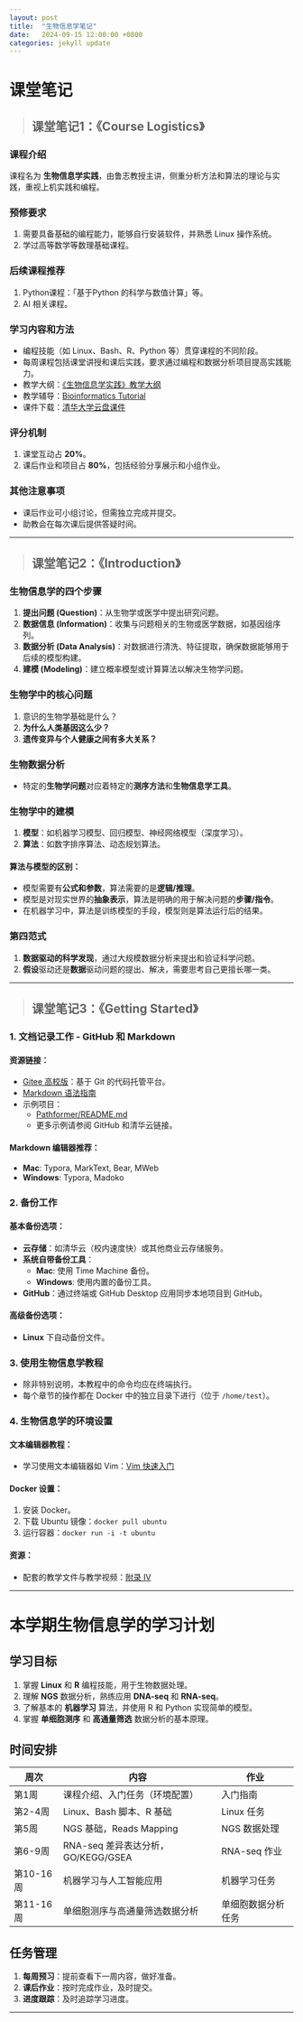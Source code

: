 ```yaml
---
layout: post
title:  "生物信息学笔记"
date:   2024-09-15 12:00:00 +0800
categories: jekyll update
---
```


# 课堂笔记

>## 课堂笔记1：《Course Logistics》

### 课程介绍
课程名为 **生物信息学实践**，由鲁志教授主讲，侧重分析方法和算法的理论与实践，重视上机实践和编程。

### 预修要求
1. 需要具备基础的编程能力，能够自行安装软件，并熟悉 Linux 操作系统。
2. 学过高等数学等数理基础课程。

### 后续课程推荐
1. Python课程：「基于Python 的科学与数值计算」等。
2. AI 相关课程。

### 学习内容和方法
- 编程技能（如 Linux、Bash、R、Python 等）贯穿课程的不同阶段。
- 每周课程包括课堂讲授和课后实践，要求通过编程和数据分析项目提高实践能力。
- 教学大纲：[《生物信息学实践》教学大纲](https://docs.qq.com/doc/DWXlXc29FclpaTmp2)
- 教学辅导：[Bioinformatics Tutorial](https://book.ncrnalab.org/teaching)
- 课件下载：[清华大学云盘课件](https://cloud.tsinghua.edu.cn/d/dcbb0944631a4291b34c/?p=%2FLectures&mode=list)

### 评分机制
1. 课堂互动占 **20%**。
2. 课后作业和项目占 **80%**，包括经验分享展示和小组作业。

### 其他注意事项
- 课后作业可小组讨论，但需独立完成并提交。
- 助教会在每次课后提供答疑时间。

---

>## 课堂笔记2：《Introduction》

### 生物信息学的四个步骤
1. **提出问题 (Question)**：从生物学或医学中提出研究问题。
2. **数据信息 (Information)**：收集与问题相关的生物或医学数据，如基因组序列。
3. **数据分析 (Data Analysis)**：对数据进行清洗、特征提取，确保数据能够用于后续的模型构建。
4. **建模 (Modeling)**：建立概率模型或计算算法以解决生物学问题。

### 生物学中的核心问题
1. 意识的生物学基础是什么？
2. **为什么人类基因这么少？**
3. **遗传变异与个人健康之间有多大关系？**

### 生物数据分析
- 特定的**生物学问题**对应着特定的**测序方法**和**生物信息学工具**。

### 生物学中的建模
1. **模型**：如机器学习模型、回归模型、神经网络模型（深度学习）。
2. **算法**：如数字排序算法、动态规划算法。

#### 算法与模型的区别：
- 模型需要有**公式和参数**，算法需要的是**逻辑/推理**。
- 模型是对现实世界的**抽象表示**，算法是明确的用于解决问题的**步骤/指令**。
- 在机器学习中，算法是训练模型的手段，模型则是算法运行后的结果。

### 第四范式
1. **数据驱动的科学发现**，通过大规模数据分析来提出和验证科学问题。
2. **假设**驱动还是**数据**驱动问题的提出、解决，需要思考自己更擅长哪一类。

---

>## 课堂笔记3：《Getting Started》

### 1. 文档记录工作 - GitHub 和 Markdown

#### 资源链接：
- [Gitee 高校版](https://gitee.com/education)：基于 Git 的代码托管平台。
- [Markdown 语法指南](https://github.com/adam-p/markdown-here/wiki/Markdown-Cheatsheet)
- 示例项目：
  - [Pathformer/README.md](https://github.com/lulab/Pathformer/blob/main/README.md)
  - 更多示例请参阅 GitHub 和清华云链接。

#### Markdown 编辑器推荐：
- **Mac**: Typora, MarkText, Bear, MWeb
- **Windows**: Typora, Madoko

### 2. 备份工作

#### 基本备份选项：
- **云存储**：如清华云（校内速度快）或其他商业云存储服务。
- **系统自带备份工具**：
  - **Mac**: 使用 Time Machine 备份。
  - **Windows**: 使用内置的备份工具。
- **GitHub**：通过终端或 GitHub Desktop 应用同步本地项目到 GitHub。

#### 高级备份选项：
- **Linux** 下自动备份文件。

### 3. 使用生物信息学教程
- 除非特别说明，本教程中的命令均应在终端执行。
- 每个章节的操作都在 Docker 中的独立目录下进行（位于 `/home/test`）。

### 4. 生物信息学的环境设置
#### 文本编辑器教程：
- 学习使用文本编辑器如 Vim：[Vim 快速入门](https://cloud.tsinghua.edu.cn/d/ad22768345664924b202/?p=%2FVideo%2FPart%200.%20Getting%20Started&mode=list)

#### Docker 设置：
1. 安装 Docker。
2. 下载 Ubuntu 镜像：`docker pull ubuntu`
3. 运行容器：`docker run -i -t ubuntu`

#### 资源：
- 配套的教学文件与教学视频：[附录 IV](https://book.ncrnalab.org/teaching/appendix/appendix-iv.-teaching)

---

# 本学期生物信息学的学习计划

## 学习目标
1. 掌握 **Linux** 和 **R** 编程技能，用于生物数据处理。
2. 理解 **NGS** 数据分析，熟练应用 **DNA-seq** 和 **RNA-seq**。
3. 了解基本的 **机器学习** 算法，并使用 R 和 Python 实现简单的模型。
4. 掌握 **单细胞测序** 和 **高通量筛选** 数据分析的基本原理。

## 时间安排

| 周次 | 内容 | 作业 |
|---|---|---|
| 第1周 | 课程介绍、入门任务（环境配置） | 入门指南 |
| 第2-4周 | Linux、Bash 脚本、R 基础 | Linux 任务 |
| 第5周 | NGS 基础，Reads Mapping | NGS 数据处理 |
| 第6-9周 | RNA-seq 差异表达分析，GO/KEGG/GSEA | RNA-seq 作业 |
| 第10-16周 | 机器学习与人工智能应用 | 机器学习任务 |
| 第11-16周 | 单细胞测序与高通量筛选数据分析 | 单细胞数据分析任务 |

## 任务管理
1. **每周预习**：提前查看下一周内容，做好准备。
2. **课后作业**：按时完成作业，及时提交。
3. **进度跟踪**：及时追踪学习进度。

---

